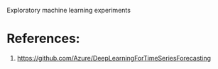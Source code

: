 Exploratory machine learning experiments

# References:
1. https://github.com/Azure/DeepLearningForTimeSeriesForecasting
